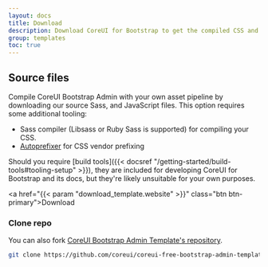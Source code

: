 ```yaml
---
layout: docs
title: Download
description: Download CoreUI for Bootstrap to get the compiled CSS and JavaScript, source code, or include it with your favorite package managers like npm, RubyGems, and more.
group: templates
toc: true
---
```


## Source files

Compile CoreUI Bootstrap Admin with your own asset pipeline by downloading our source Sass, and JavaScript files. This option requires some additional tooling:

- Sass compiler (Libsass or Ruby Sass is supported) for compiling your CSS.
- [Autoprefixer](https://github.com/postcss/autoprefixer) for CSS vendor prefixing

Should you require [build tools]({{< docsref "/getting-started/build-tools#tooling-setup" >}}), they are included for developing CoreUI for Bootstrap and its docs, but they're likely unsuitable for your own purposes.

<a href="{{< param "download_template.website" >}}" class="btn btn-primary">Download</a>

### Clone repo

You can also fork [CoreUI Bootstrap Admin Template's repository](https://github.com/coreui/coreui-free-bootstrap-admin-template.git).

```sh
git clone https://github.com/coreui/coreui-free-bootstrap-admin-template.git my-project
```

